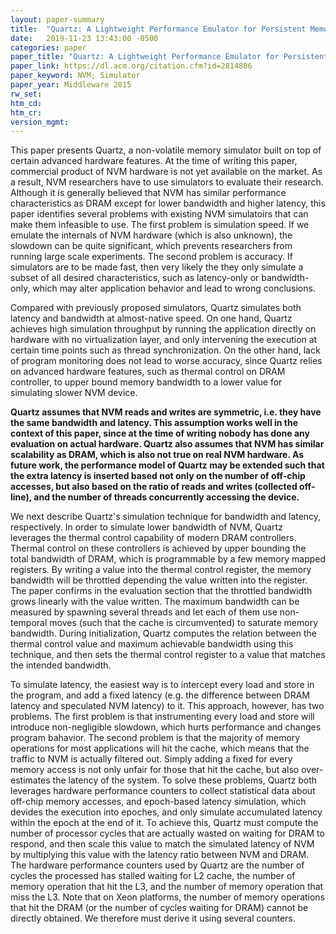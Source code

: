```yaml
---
layout: paper-summary
title:  "Quartz: A Lightweight Performance Emulator for Persistent Memory Software"
date:   2019-11-23 13:43:00 -0500
categories: paper
paper_title: "Quartz: A Lightweight Performance Emulator for Persistent Memory Software"
paper_link: https://dl.acm.org/citation.cfm?id=2814806
paper_keyword: NVM; Simulator
paper_year: Middleware 2015
rw_set:
htm_cd:
htm_cr:
version_mgmt:
---
```


This paper presents Quartz, a non-volatile memory simulator built on top of certain advanced hardware features. At the time
of writing this paper, commercial product of NVM hardware is not yet available on the market. As a result, NVM researchers 
have to use simulators to evaluate their research. Although it is generally believed that NVM has similar performance 
characteristics as DRAM except for lower bandwidth and higher latency, this paper identifies several problems with existing 
NVM simulatoirs that can make them infeasible to use. The first problem is simulation speed. If we emulate the internals 
of NVM hardware (which is also unknown), the slowdown can be quite significant, which prevents researchers from running
large scale experiments. The second problem is accuracy. If simulators are to be made fast, then very likely the they
only simulate a subset of all desired characteristics, such as latency-only or bandwidth-only, which may alter application
behavior and lead to wrong conclusions. 

Compared with previously proposed simulators, Quartz simulates both latency and bandwidth at almost-native speed. On one 
hand, Quartz achieves high simulation throughput by running the application directly on hardware with no virtualization 
layer, and only intervening the execution at certain time points such as thread synchronization. On the other hand,
lack of program monitoring does not lead to worse accuracy, since Quartz relies on advanced hardware features, such as thermal
control on DRAM controller, to upper bound memory bandwidth to a lower value for simulating slower NVM device.

**Quartz assumes that NVM reads and writes are symmetric, i.e. they have the same bandwidth and latency. This assumption
works well in the context of this paper, since at the time of writing nobody has done any evaluation on actual
hardware. Quartz also assumes that NVM has similar scalability as DRAM, which is also not true on real NVM hardware.
As future work, the performance model of Quartz may be extended such that the extra latency is inserted based not 
only on the number of off-chip accesses, but also based on the ratio of reads and writes (collected off-line), and the 
number of threads concurrently accessing the device.**

We next describe Quartz's simulation technique for bandwidth and latency, respectively. In order to simulate lower bandwidth
of NVM, Quartz leverages the thermal control capability of modern DRAM controllers. Thermal control on these controllers
is achieved by upper bounding the total bandwidth of DRAM, which is programmable by a few memory mapped registers. By writing
a value into the thermal control register, the memory bandwidth will be throttled depending the value written into the register. 
The paper confirms in the evaluation section that the throttled bandwidth grows linearly with the value written.
The maximum bandwidth can be measured by spawning several threads and let each of them use non-temporal moves (such that 
the cache is circumvented) to saturate memory bandwidth. During initialization, Quartz computes the relation between the 
thermal control value and maximum achievable bandwidth using this technique, and then sets the thermal control register
to a value that matches the intended bandwidth. 

To simulate latency, the easiest way is to intercept every load and store in the program, and add a fixed latency 
(e.g. the difference between DRAM latency and speculated NVM latency) to it. This approach, however, has two problems.
The first problem is that instrumenting every load and store will introduce non-negligible slowdown, which hurts 
performance and changes program bahavior. The second problem is that the majority of memory operations for most
applications will hit the cache, which means that the traffic to NVM is actually filtered out. Simply adding a fixed 
for every memory access is not only unfair for those that hit the cache, but also over-estimates the latency of the 
system. To solve these problems, Quartz both leverages hardware performance counters to collect statistical data
about off-chip memory accesses, and epoch-based latency simulation, which devides the execution into epoches,
and only simulate accumulated latency within the epoch at the end of it. To achieve this, Quartz must compute the
number of processor cycles that are actually wasted on waiting for DRAM to respond, and then scale this value to
match the simulated latency of NVM by multiplying this value with the latency ratio between NVM and DRAM. 
The hardware performance counters used by Quartz are the number of cycles the processed has stalled waiting for L2 cache, 
the number of memory operation that hit the L3, and the number of memory operation that miss the L3. Note that on Xeon 
platforms, the number of memory operations that hit the DRAM (or the number of cycles waiting for DRAM) cannot be directly 
obtained. We therefore must derive it using several counters. 
